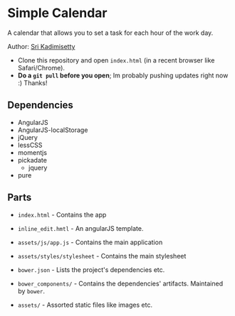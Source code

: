 # Simple Calendar

A calendar that allows you to set a task for each hour of the work day.

Author: [Sri Kadimisetty](https://github.com/kadimisetty/)

- Clone this repository and open `index.html` (in a recent browser like Safari/Chrome). 
- __Do a `git pull`  before you open__; Im probably pushing updates right now :) Thanks!


## Dependencies
- AngularJS
- AngularJS-localStorage
- jQuery
- lessCSS
- momentjs
- pickadate
    - jquery
- pure


## Parts
- `index.html`               - Contains the app
- `inline_edit.hmtl`         - An angularJS template.
- `assets/js/app.js`         - Contains the main application
- `assets/styles/stylesheet` - Contains the main stylesheet

- `bower.json`               - Lists the project's dependencies etc.
- `bower_components/`        - Contains the dependencies' artifacts. Maintained by `bower`.
- `assets/`                  - Assorted static files like images etc.
